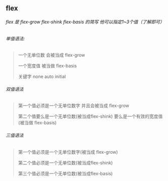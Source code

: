 ## flex

###### flex 是 flex-grow flex-shink flex-basis 的简写 他可以指定1~3个值（了解即可）



###### 单值语法:

> 一个无单位数 会被当成 flex-grow
>
> 一个宽度值 被当做 flex-basis
>
> 关键字 none auto initial


###### 双值语法
> 第一个值必须是一个无单位数字 并且会被当成 flex-grow
>
> 第二个值要么是一个无单位数(被当成flex-shink) 要么是一个有效的宽度值(被当做 flex-basis)
>

###### 三值语法
> 第一个值必须是一个无单位数字(被当成 flex-grow)
>
> 第二个值必须是一个无单位数(被当成flex-shink)
>
> 第三个值必须是一个无单位数(被当成flex-basis)